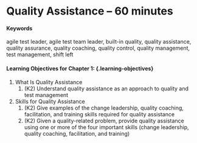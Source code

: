 # Quality Assistance – 60 minutes

#### Keywords

agile test leader, agile test team leader, built-in quality, quality assistance, quality assurance, quality coaching, quality control, quality management, test management, shift left

#### Learning Objectives for Chapter 1: {.learning-objectives}

1. What Is Quality Assistance
    1. (K2) Understand quality assistance as an approach to quality and test management
2. Skills for Quality Assistance
    1. (K2) Give examples of the change leadership, quality coaching, facilitation, and training skills required for quality assistance
    2. (K2) Given a quality-related problem, provide quality assistance using one or more of the four important skills (change leadership, quality coaching, facilitation, and training)
